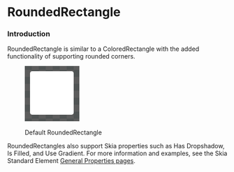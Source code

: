 # RoundedRectangle

### Introduction

RoundedRectangle is similar to a ColoredRectangle with the added functionality of supporting rounded corners.

<figure><img src="../../../../.gitbook/assets/image (1) (1) (1) (1) (2).png" alt=""><figcaption><p>Default RoundedRectangle</p></figcaption></figure>

RoundedRectangles also support Skia properties such as Has Dropshadow, Is Filled, and Use Gradient. For more information and examples, see the Skia Standard Element [General Properties pages](../general-properties/).
